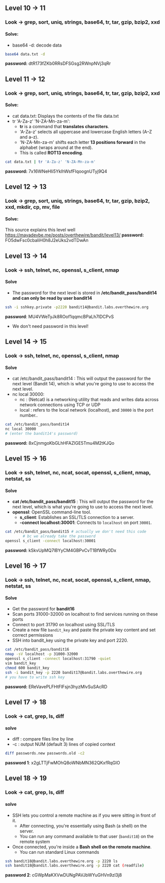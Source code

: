 ## Level 10 -> 11
### Look -> grep, sort, uniq, strings, base64, tr, tar, gzip, bzip2, xxd
#### Solve:
- base64 -d: decode data
```bash
base64 data.txt -d
```
**password:** dtR173fZKb0RRsDFSGsg2RWnpNVj3qRr

## Level 11 -> 12
### Look -> grep, sort, uniq, strings, base64, tr, tar, gzip, bzip2, xxd

#### Solve:
- cat data.txt: Displays the contents of the file data.txt
- tr 'A-Za-z' 'N-ZA-Mn-za-m': 
	- **tr** is a command that **translates characters**.    
	- 'A-Za-z' selects all uppercase and lowercase English letters (A–Z and a–z).
	- 'N-ZA-Mn-za-m' shifts each letter **13 positions forward** in the alphabet (wraps around at the end).
	- This is called **ROT13 encoding**.
```bash
cat data.txt | tr 'A-Za-z' 'N-ZA-Mn-za-m'
```
**password:** 7x16WNeHIi5YkIhWsfFIqoognUTyj9Q4

## Level 12 -> 13
### Look -> grep, sort, uniq, strings, base64, tr, tar, gzip, bzip2, xxd, mkdir, cp, mv, file

#### Solve:
This source explains this level well
https://mayadevbe.me/posts/overthewire/bandit/level13/
**password:** FO5dwFsc0cbaIiH0h8J2eUks2vdTDwAn

## Level 13 -> 14	
### Look -> ssh, telnet, nc, openssl, s_client, nmap
#### Solve
- The password for the next level is stored in **/etc/bandit_pass/bandit14 and can only be read by user bandit14**
```bash
ssh -i sshkey.private -p2220 bandit14@bandit.labs.overthewire.org
```
**password**: MU4VWeTyJk8ROof1qqmcBPaLh7lDCPvS 
- We don't need password in this level!

## Level 14 -> 15
### Look -> ssh, telnet, nc, openssl, s_client, nmap
#### Solve
- cat /etc/bandit_pass/bandit14 : This will output the password for the next level (Bandit 14), which is what you're going to use to access the next level.
- nc local 30000: 
	- nc : (Netcat) is a networking utility that reads and writes data across network connections using TCP or UDP
	- local : refers to the local network (localhost), and `30000` is the port number..
```bash
cat /etc/bandit_pass/bandit14
nc local 30000
# (enter the bandit14's password)
```
**password:** 8xCjnmgoKbGLhHFAZlGE5Tmu4M2tKJQo

## Level 15 -> 16
### Look -> ssh, telnet, nc, ncat, socat, openssl, s_client, nmap, netstat, ss
#### Solve 
- **cat /etc/bandit_pass/bandit15** : This will output the password for the next level, which is what you're going to use to access the next level.
- **openssl**: OpenSSL command-line tool.
	- **s_client**: Establishes an SSL/TLS connection to a server.
	- **-connect localhost:30001**: Connects to `localhost` on port `30001`.
```bash
cat /etc/bandit_pass/bandit15 # actually we don't need this code 
		# bc we already take the password
openssl s_client -connect localhost:30001
```
**password:** kSkvUpMQ7lBYyCM4GBPvCvT1BfWRy0Dx

## Level 16 -> 17
### Look -> ssh, telnet, nc, ncat, socat, openssl, s_client, nmap, netstat, ss
#### Solve
-  Get the password for **bandit16**
- Scan ports 31000-32000 on localhost to find services running on these ports
- Connect to port 31790 on localhost using SSL/TLS
- Create a new file `bandit_key` and paste the private key content and set correct permissions
- SSH into bandit_key using the private key and port 2220.
```bash
cat /etc/bandit_pass/bandit16
nmap -sV localhost -p 31000-32000
openssl s_client -connect localhost:31790 -quiet
vim bandit_key
chmod 600 bandit_key
ssh -i bandit_key -p 2220 bandit17@bandit.labs.overthewire.org
# you have to write ssh key
```
**password:** EReVavePLFHtFlFsjn3hyzMlvSuSAcRD

## Level 17 -> 18
### Look -> cat, grep, ls, diff
#### solve
- diff : compare files line by line
- -c : output NUM (default 3) lines of copied context
```bash
diff passwords.new passwords.old -c2
```
**password 1**: x2gLTTjFwMOhQ8oWNbMN362QKxfRqGlO

## Level 18 -> 19
### Look -> cat, grep, ls, diff
#### solve
- SSH lets you control a remote machine as if you were sitting in front of it.
	- After connecting, you're essentially using Bash (a shell) on the server.
	- You can run any command available to that user (`bandit18`) on the remote system
- Once connected, you're inside a **Bash shell on the remote machine**.
	- You can run standard Linux commands
```bash
ssh bandit18@bandit.labs.overthewire.org -p 2220 ls
ssh bandit18@bandit.labs.overthewire.org -p 2220 cat (readfile)
```
**password 2**: cGWpMaKXVwDUNgPAVJbWYuGHVn9zl3j8